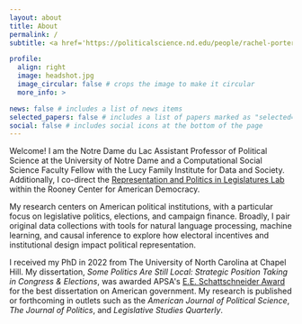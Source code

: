 ```yaml
---
layout: about
title: About
permalink: /
subtitle: <a href='https://politicalscience.nd.edu/people/rachel-porter/'>Assistant Professor & Computational Social Science Fellow</a>

profile:
  align: right
  image: headshot.jpg
  image_circular: false # crops the image to make it circular
  more_info: >

news: false # includes a list of news items
selected_papers: false # includes a list of papers marked as "selected={true}"
social: false # includes social icons at the bottom of the page
---
```


Welcome! I am the Notre Dame du Lac Assistant Professor of Political Science at the University of Notre Dame and a Computational Social Science Faculty Fellow with the Lucy Family Institute for Data and Society. Additionally, I co-direct the [Representation and Politics in Legislatures Lab](https://rooneycenter.nd.edu/research/representation-and-politics-in-legislatures-lab/) within the Rooney Center for American Democracy.

My research centers on American political institutions, with a particular focus on legislative politics, elections, and campaign finance. Broadly, I pair original data collections with tools for natural language processing, machine learning, and causal inference to explore how electoral incentives and institutional design impact political representation.

I received my PhD in 2022 from The University of North Carolina at Chapel Hill. My dissertation, *Some Politics Are Still Local: Strategic Position Taking in Congress & Elections*, was awarded APSA's [E.E. Schattschneider Award](https://politicalsciencenow.com/rachel-porter-receives-the-2023-e-e-schattschneider-award/) for the best dissertation on American government. My research is published or forthcoming in outlets such as the *American Journal of Political Science*, *The Journal of Politics*, and *Legislative Studies Quarterly*.

